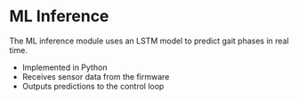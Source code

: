 # ML Inference

The ML inference module uses an LSTM model to predict gait phases in real time.
- Implemented in Python
- Receives sensor data from the firmware
- Outputs predictions to the control loop 